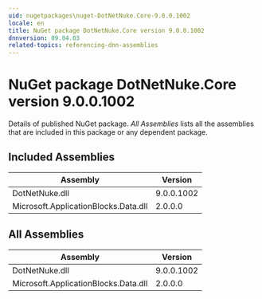 ```yaml
---
uid: nugetpackages\nuget-DotNetNuke.Core-9.0.0.1002
locale: en
title: NuGet package DotNetNuke.Core version 9.0.0.1002
dnnversion: 09.04.03
related-topics: referencing-dnn-assemblies
---
```


# NuGet package DotNetNuke.Core version 9.0.0.1002
Details of published NuGet package.
*All Assemblies* lists all the assemblies that are included in this package or any dependent package.

## Included Assemblies

|Assembly|Version|
|---|---|
|DotNetNuke.dll|9.0.0.1002|
|Microsoft.ApplicationBlocks.Data.dll|2.0.0.0|

## All Assemblies

|Assembly|Version|
|---|---|
|DotNetNuke.dll|9.0.0.1002|
|Microsoft.ApplicationBlocks.Data.dll|2.0.0.0|

